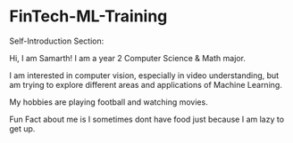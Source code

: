 # FinTech-ML-Training


Self-Introduction Section:

Hi, I am Samarth! I am a year 2 Computer Science & Math major.

I am interested in computer vision, especially in video understanding, but am trying
to explore different areas and applications of Machine Learning.

My hobbies are playing football and watching movies.

Fun Fact about me is I sometimes dont have food just because I am lazy to get up.
